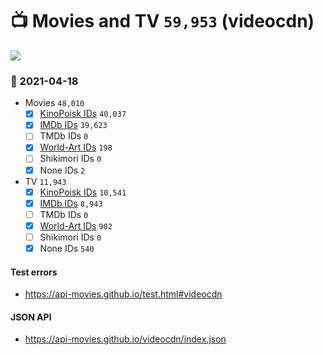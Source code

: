 # :tv: Movies and TV `59,953` (videocdn)

<a href="https://API-Movies.github.io"><img src="https://API-Movies.github.io/banner.png?cache"></a>

### :date: 2021-04-18
- Movies `48,010`
  - [x] <a href="https://API-Movies.github.io/videocdn/movie_kinopoisk_ids.json">KinoPoisk IDs</a> `40,037`
  - [x] <a href="https://API-Movies.github.io/videocdn/movie_imdb_ids.json">IMDb IDs</a> `39,623`
  - [ ] TMDb IDs `0`
  - [x] <a href="https://API-Movies.github.io/videocdn/movie_world_art_ids.json">World-Art IDs</a> `198`
  - [ ] Shikimori IDs `0`
  - [x] None IDs `2`
- TV `11,943`
  - [x] <a href="https://API-Movies.github.io/videocdn/tv_kinopoisk_ids.json">KinoPoisk IDs</a> `10,541`
  - [x] <a href="https://API-Movies.github.io/videocdn/tv_imdb_ids.json">IMDb IDs</a> `8,943`
  - [ ] TMDb IDs `0`
  - [x] <a href="https://API-Movies.github.io/videocdn/tv_world_art_ids.json">World-Art IDs</a> `902`
  - [ ] Shikimori IDs `0`
  - [x] None IDs `540`
#### Test errors
- <a href='https://api-movies.github.io/test.html#videocdn'>https://api-movies.github.io/test.html#videocdn</a>
#### JSON API
- <a href='https://api-movies.github.io/videocdn/index.json'>https://api-movies.github.io/videocdn/index.json</a>

